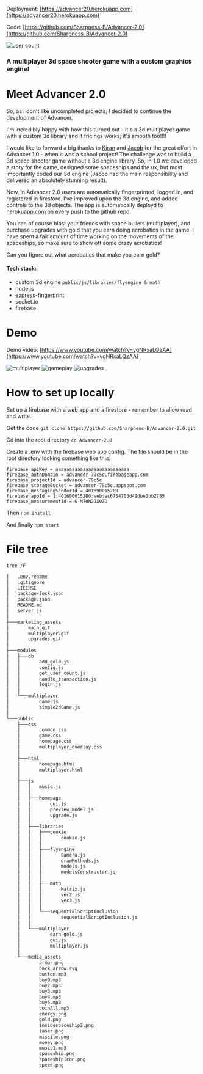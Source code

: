 Deployment: [https://advancer20.herokuapp.com](https://advancer20.herokuapp.com)

Code: [https://github.com/Sharpness-B/Advancer-2.0](https://github.com/Sharpness-B/Advancer-2.0)

![user count](https://advancer20.herokuapp.com/user_count)


### A multiplayer 3d space shooter game with a custom graphics engine!
# Meet Advancer 2.0
So, as I don't like uncompleted projects, I decided to continue the development of Advancer.

I'm incredibly happy with how this turned out - it's a 3d multiplayer game with a custom 3d library and it fricings works; it's smooth too!!!! 

I would like to forward a big thanks to [Kiran](https://github.com/Vaakir) and [Jacob](https://github.com/raSKTypeShit) for the great effort in Advancer 1.0 - when it was a school project! The challenge was to build a 3d space shooter game without a 3d engine library. So, in 1.0 we developed a story for the game, designed some spaceships and the ux, but most importantly coded our 3d engine (Jacob had the main responsibility and delivered an absolutely stunning result).

Now, in Advancer 2.0 users are automatically fingerprinted, logged in, and registered in firestore. I've improved upon the 3d engine, and added controls to the 3d objects. The app is automatically deployd to [herokuapp.com](https://advancer20.herokuapp.com/) on every push to the github repo.

You can of course blast your friends with space bullets (multiplayer), and purchase upgrades with gold that you earn doing acrobatics in the game. I have spent a fair amount of time working on the movements of the spaceships, so make sure to show off some crazy acrobatics! 

Can you figure out what acrobatics that make you earn gold?

#### Tech stack:
 - custom 3d engine `public/js/libraries/flyengine & math`
 - node.js
 - express-fingerprint
 - socket.io
 - firebase

# Demo
Demo video: [https://www.youtube.com/watch?v=vgNRxaLQzAA](https://www.youtube.com/watch?v=vgNRxaLQzAA)

![multiplayer](https://github.com/Sharpness-B/Advancer-2.0/blob/main/marketing_assets/multiplayer.gif?raw=true)
![gameplay](https://github.com/Sharpness-B/Advancer-2.0/blob/main/marketing_assets/main.gif?raw=true)
![upgrades](https://github.com/Sharpness-B/Advancer-2.0/blob/main/marketing_assets/upgrades.gif?raw=true)

# How to set up locally
Set up a firebase with a web app and a firestore - remember to allow read and write.

Get the code `git clone https://github.com/Sharpness-B/Advancer-2.0.git`

Cd into the root directory `cd Advancer-2.0`

Create a .env with the firebase web app config. The file should be in the root directory looking something like this:
                
```.env
firebase_apiKey = aaaaaaaaaaaaaaaaaaaaaaaaaaa
firebase_authDomain = advancer-79c5c.firebaseapp.com
firebase_projectId = advancer-79c5c
firebase_storageBucket = advancer-79c5c.appspot.com
firebase_messagingSenderId = 401690015200
firebase_appId = 1:401690015200:web:ec6754703d49dbe0bb2785
firebase_measurementId = G-M70N2JX0ZD
```

Then `npm install`

And finally `npm start`

# File tree

```bash
tree /F
```

```bash
│   .env.rename
│   .gitignore
│   LICENSE
│   package-lock.json
│   package.json
│   README.md
│   server.js
│
├───marketing_assets
│       main.gif
│       multiplayer.gif
│       upgrades.gif
│
├───modules
│   ├───db
│   │       add_gold.js
│   │       config.js
│   │       get_user_count.js
│   │       handle_transaction.js
│   │       login.js
│   │
│   └───multiplayer
│           game.js
│           simple2dGame.js
│
└───public
    ├───css
    │       common.css
    │       game.css
    │       homepage.css
    │       multiplayer_overlay.css
    │
    ├───html
    │       homepage.html
    │       multiplayer.html
    │
    ├───js
    │   │   music.js
    │   │
    │   ├───homepage
    │   │       gui.js
    │   │       preview_model.js
    │   │       upgrade.js
    │   │
    │   ├───libraries
    │   │   ├───cookie
    │   │   │       cookie.js
    │   │   │
    │   │   ├───flyengine
    │   │   │       Camera.js
    │   │   │       drawMethods.js
    │   │   │       models.js
    │   │   │       modelsConstructor.js
    │   │   │
    │   │   ├───math
    │   │   │       Matrix.js
    │   │   │       vec2.js
    │   │   │       vec3.js
    │   │   │
    │   │   └───sequentialScriptInclusion
    │   │           sequentialScriptInclusion.js
    │   │
    │   └───multiplayer
    │           earn_gold.js
    │           gui.js
    │           multiplayer.js
    │
    └───media_assets
            armor.png
            back_arrow.svg
            button.mp3
            buy0.mp3
            buy2.mp3
            buy3.mp3
            buy4.mp3
            buy5.mp3
            coinAll.mp3
            energy.png
            gold.png
            insidespaceship2.png
            laser.png
            missile.png
            money.png
            music1.mp3
            spaceship.png
            spaceshipIcon.png
            speed.png
```
